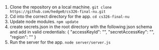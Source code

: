 1. Clone the repository on a local machine.
    `git clone https://github.com/hedge0/cs326-final-nu.git`
2. Cd into the correct directory for the app.
    `cd cs326-final-nu`
3. Update node modules.
    `npm update`
4. create secrets.json in the root directory with the following json schema and add in valid credentials: 
    { 
        "accessKeyId": "", 
        "secretAccessKey": "", 
        "region": ""
    }
5. Run the server for the app.
    `node server/server.js`